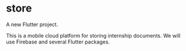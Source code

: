 # store

A new Flutter project.

This is a mobile cloud platform for storing internship documents. We will use Firebase and several Flutter packages.
